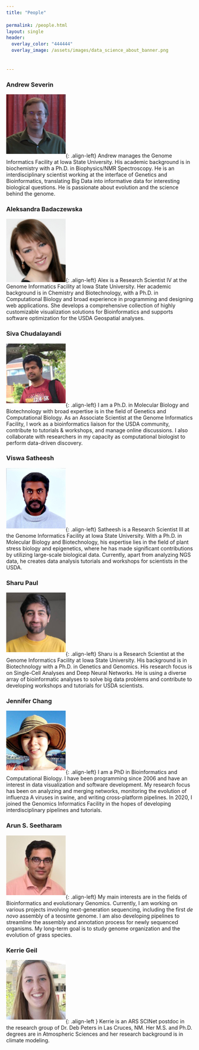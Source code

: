 ```yaml
---
title: "People"

permalink: /people.html
layout: single
header:
  overlay_color: "444444"
  overlay_image: /assets/images/data_science_about_banner.png


---
```


### Andrew Severin

![Andrew](../assets/images/people/Andrew.png){: .align-left}
Andrew manages the Genome Informatics Facility at Iowa State University. His academic background is in biochemistry with a Ph.D. in Biophysics/NMR Spectroscopy. He is an interdisciplinary scientist working at the interface of Genetics and Bioinformatics, translating Big Data into informative data for interesting biological questions. He is passionate about evolution and the science behind the genome.

### Aleksandra Badaczewska

![Alex](../assets/images/people/Alex.png){: .align-left}
Alex is a Research Scientist IV at the Genome Informatics Facility at Iowa State University. Her academic background is in Chemistry and Biotechnology, with a Ph.D. in Computational Biology and broad experience in programming and designing web applications. She develops a comprehensive collection of highly customizable visualization solutions for Bioinformatics and supports software optimization for the USDA Geospatial analyses.
<br>

### Siva Chudalayandi

![Siva](../assets/images/people/Siva.jpg){: .align-left}
I am a Ph.D. in Molecular Biology and Biotechnology with broad expertise is in the field of Genetics and Computational Biology. As an Associate Scientist at the Genome Informatics Facility, I work as a bioinformatics liaison for the USDA community, contribute to tutorials & workshops, and manage online discussions. I also collaborate with researchers in my capacity as computational biologist to perform data-driven discovery.

### Viswa Satheesh

![Viswa](../assets/images/people/satheesh.jpeg){: .align-left}
Satheesh is a Research Scientist III at the Genome Informatics Facility at Iowa State University. With a Ph.D. in Molecular Biology and Biotechnology, his expertise lies in the field of plant stress biology and epigenetics, where he has made significant contributions by utilizing large-scale biological data. Currently, apart from analyzing NGS data, he creates data analysis tutorials and workshops for scientists in the USDA.

### Sharu Paul

![Sharu](../assets/images/people/Sharu.jpg){: .align-left}
Sharu is a Research Scientist at the Genome Informatics Facility at Iowa State University. His background is in Biotechnology with a Ph.D. in Genetics and Genomics. His research focus is on Single-Cell Analyses and Deep Neural Networks. He is using a diverse array of bioinformatic analyses to solve big data problems and contribute to developing workshops and tutorials for USDA scientists.

### Jennifer Chang

![Jennifer](../assets/images/people/Jennifer.png){: .align-left}
I am a PhD in Bioinformatics and Computational Biology. I have been programming since 2006 and have an interest in data visualization and software development. My research focus has been on analyzing and merging networks, monitoring the evolution of influenza A viruses in swine, and writing cross-platform pipelines. In 2020, I joined the Genomics Informatics Facility in the hopes of developing interdisciplinary pipelines and tutorials.

### Arun S. Seetharam

![Arun](../assets/images/people/Arun.jpg){: .align-left}
My main interests are in the fields of Bioinformatics and evolutionary Genomics. Currently, I am working on various projects involving next-generation sequencing, including the first *de novo* assembly of a teosinte genome. I am also developing pipelines to streamline the assembly and annotation process for newly sequenced organisms. My long-term goal is to study genome organization and the evolution of grass species.

### Kerrie Geil

![Kerrie](../assets/images/people/KerrieGeil.png){: .align-left }
Kerrie is an ARS SCINet postdoc in the research group of Dr. Deb Peters in Las Cruces, NM. Her M.S. and Ph.D. degrees are in Atmospheric Sciences and her research background is in climate modeling.
<br><br><br>
